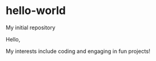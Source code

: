 # hello-world
My initial repository

Hello,

My interests include coding and engaging in fun projects!

